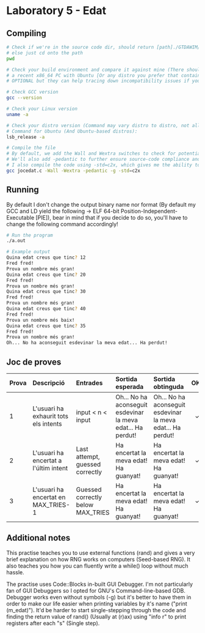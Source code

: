 # Laboratory 5 - Edat

## Compiling

```bash
# Check if we're in the source code dir, should return [path]./GTDAWIM/FProgI/L5EDAT
# else just cd onto the path
pwd

# Check your build environment and compare it against mine (There should not be problems if yo're using
# a recent x86_64 PC with Ubuntu [Or any distro you prefer that contains GNUs C Compiler]), next steps are
# OPTIONAL but they can help tracing down incompatibility issues if you can't compile the code succesfully

# Check GCC version
gcc --version

# Check your Linux version
uname -a

# Check your distro version (Command may vary distro to distro, not all are based-off Debian!)
# Command for Ubuntu (And Ubuntu-based distros):
lsb_release -a

# Compile the file
# By default, we add the Wall and Wextra switches to check for potential warnings at compile time.
# We'll also add -pedantic to further ensure source-code compliance and -g to include debug symbols to use with GDB
# I also compile the code using -std=c2x, which gives me the ability to use C++11-type attributes to ignore a warning that really isn't in code
gcc jocedat.c -Wall -Wextra -pedantic -g -std=c2x
```
## Running

By default I don't change the output binary name nor format (By default my GCC and LD yield the following -> ELF 64-bit Position-Independent-Executable [PIE]), bear in mind that if you decide to do so, you'll have to change the following command accordingly!

```bash
# Run the program
./a.out

# Example output
Quina edat creus que tinc? 12      
Fred fred!
Prova un nombre més gran!
Quina edat creus que tinc? 20
Fred fred!
Prova un nombre més gran!
Quina edat creus que tinc? 30
Fred fred!
Prova un nombre més gran!
Quina edat creus que tinc? 40
Fred fred!
Prova un nombre més baix!
Quina edat creus que tinc? 35
Fred fred!
Prova un nombre més gran!
Oh... No ha aconseguit esdevinar la meva edat... Ha perdut!
```
## Joc de proves

| Prova | Descripció                            | Entrades                          | Sortida esperada                                                   | Sortida obtinguda                                           | OK? |
| :---- |:------------------------------------- |:--------------------------------- |:------------------------------------------------------------------ |:----------------------------------------------------------- |:---:|
| 1     | L'usuari ha exhaurit tots els intents | input < n < input                 | Oh... No ha aconseguit esdevinar la meva edat... Ha perdut!        | Oh... No ha aconseguit esdevinar la meva edat... Ha perdut! | ✓   |
| 2     | L'usuari ha encertat a l'últim intent | Last attempt, guessed correctly   | Ha encertat la meva edat! Ha guanyat!                              | Ha encertat la meva edat! Ha guanyat!                       | ✓   |
| 3     | L'usuari ha encertat en MAX_TRIES-1   | Guessed correctly below MAX_TRIES | Ha encertat la meva edat! Ha guanyat!                              | Ha encertat la meva edat! Ha guanyat!                       | ✓   |                                                                                                              | ✓   |

## Additional notes

This practise teaches you to use external functions (rand) and gives a very brief explanation on how RNG works on computers (Seed-based RNG).
It also teaches you how you can fluently write a while() loop without much hassle.

The practise uses Code::Blocks in-built GUI Debugger. I'm not particularly fan of GUI Debuggers so I opted for GNU's Command-line-based GDB.
Debugger works even without symbols (-g) but it's better to have them in order to make our life easier when printing variables by it's name ("print (m_edat)").
It'd be harder to start single-stepping through the code and finding the return value of rand() (Usually at (r)ax) using "info r" to print registers after each "s" (Single step).


